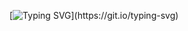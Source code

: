 [![Typing SVG](https://readme-typing-svg.demolab.com?font=Fira+Code&duration=1500&pause=30&multiline=true&random=false&width=500&height=100&lines=Get+schwifty!)](https://git.io/typing-svg)                                                                                                                                                                                  
  
  
  
  
  
  
  
  
  

<!--
**Basma2423/Basma2423** is a ✨ _special_ ✨ repository because its `README.md` (this file) appears on your GitHub profile.

Here are some ideas to get you started:

- 🔭 I’m currently working on ...
- 🌱 I’m currently learning ...
- 👯 I’m looking to collaborate on ...
- 🤔 I’m looking for help with ...
- 💬 Ask me about ...
- 📫 How to reach me: ...
- 😄 Pronouns: ...
- ⚡ Fun fact: ...
-->
